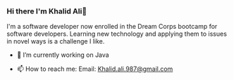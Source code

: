 ### Hi there I'm Khalid Ali👋

I'm a software developer now enrolled in the Dream Corps bootcamp for software developers. Learning new technology and applying them to issues in novel ways is a challenge I like.



- 🔭 I’m currently working on Java

- 📫 How to reach me: 
Email: Khalid.ali.987@gmail.com

